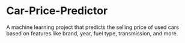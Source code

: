 # Car-Price-Predictor
A machine learning project that predicts the selling price of used cars based on features like brand, year, fuel type, transmission, and more.

